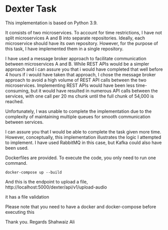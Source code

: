 # Dexter Task

This implementation is based on Python 3.9.

It consists of two microservices. To account for time restrictions, I have not split microservices A and B into separate repositories. Ideally, each microservice should have its own repository. However, for the purpose of this task, I have implemented them in a single repository.

I have used a message broker approach to facilitate communication between microservices A and B. While REST APIs would be a simpler approach and i can assure you that i would have completed that well before 4 hours if i would have taken that approach, I chose the message broker approach to avoid a high volume of REST API calls between the two microservices. Implementing REST APIs would have been less time-consuming, but it would have resulted in numerous API calls between the services, with one call per 20 ms chunk until the full chunk of 54,000 is reached.

Unfortunately, I was unable to complete the implementation due to the complexity of maintaining multiple queues for smooth communication between services.

I can assure you that I would be able to complete the task given more time. However, conceptually, this implementation illustrates the logic I attempted to implement. I have used RabbitMQ in this case, but Kafka could also have been used.

Dockerfiles are provided. To execute the code, you only need to run one command.


`docker-compose up --build`

And this is the endpoint to upload a file, 
http://localhost:5000/dexter/api/v1/upload-audio

it has a file validation

Please note that you need to have a docker and docker-compose before executing this


Thank you.
Regards
Shahwaiz Ali